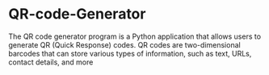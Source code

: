 # QR-code-Generator
The QR code generator program is a Python application that allows users to generate QR (Quick Response) codes. QR codes are two-dimensional barcodes that can store various types of information, such as text, URLs, contact details, and more
